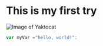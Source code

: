 # This is my first try #
![Image of Yaktocat](https://octodex.github.com/images/yaktocat.png)

~~~ javascript
var myVar ="hello, world!":
~~~
